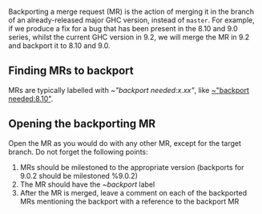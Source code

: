 Backporting a merge request (MR) is the action of merging it in the branch of an already-released major GHC version, instead of `master`. For example, if we produce a fix for a bug that has been present in the 8.10 and 9.0 series, whilst the current GHC version in 9.2, we will merge the MR in 9.2 and backport it to 8.10 and 9.0.

## Finding MRs to backport

MRs are typically labelled with *~"backport needed:x.xx"*, like [~"backport needed:8.10"](https://gitlab.haskell.org/ghc/ghc/-/merge_requests?scope=all&utf8=%E2%9C%93&state=closed&label_name[]=backport%20needed%3A8.10).

## Opening the backporting MR

Open the MR as you would do with any other MR, except for the target branch. Do not forget the following points:

1. MRs should be milestoned to the appropriate version (backports for 9.0.2 should be milestoned %9.0.2)
2. The MR should have the *~backport* label
3. After the MR is merged, leave a comment on each of the backported MRs mentioning the backport with a reference to the backport MR 